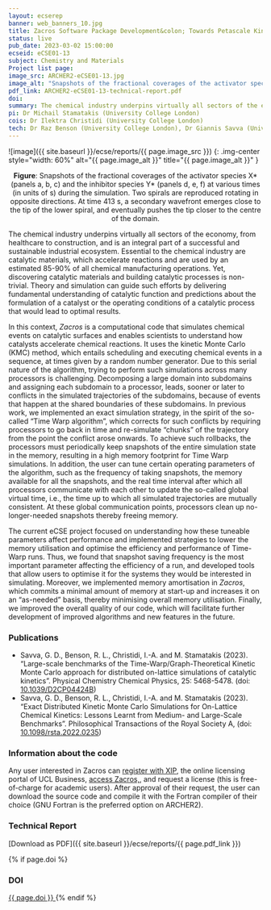 ```yaml
---
layout: ecserep
banner: web_banners_10.jpg
title: Zacros Software Package Development&colon; Towards Petascale Kinetic Monte Carlo Simulations with the Time-Warp Algorithm
status: live
pub_date: 2023-03-02 15:00:00
ecseid: eCSE01-13
subject: Chemistry and Materials
Project list page:
image_src: ARCHER2-eCSE01-13.jpg
image_alt: "Snapshots of the fractional coverages of the activator species X* (panels a, b, c) and the inhibitor species Y*"
pdf_link: ARCHER2-eCSE01-13-technical-report.pdf
doi: 
summary: The chemical industry underpins virtually all sectors of the economy, from healthcare to construction. Catalytic materials, which accelerate reactions, are essential to this industry. Yet discovering catalytic materials and building catalytic processes is non-trivial. Theory and simulation can guide such efforts by delivering fundamental understanding of catalytic function. <i>Zacros</i> is a computational code that simulates chemical events on catalytic surfaces and enables scientists to understand how catalysts accelerate chemical reactions. This eCSE project investigated how the performance of the code is affected by different user-tuneable parameters that affect the efficiency of the parallel algorithm implemented in Zacros. The most important parameter affecting the efficiency of a run was thus identified, and tools were developed that allow users to optimise it for the systems they would be interested in simulating. The improvements made to the code will facilitate further development of improved algorithms and new features in the future.
pi: Dr Michail Stamatakis (University College London)
cois: Dr Ilektra Christidi (University College London)
tech: Dr Raz Benson (University College London), Dr Giannis Savva (University College London), Dr Ilektra Christidi (University College London), Dr David Stansby (University College London)
---
```




![image]({{ site.baseurl }}/ecse/reports/{{ page.image_src }})
{: .img-center style="width: 60%" alt="{{ page.image_alt }}" title="{{ page.image_alt }}" }

<p align="center"><b>Figure</b>: Snapshots of the fractional coverages of the activator species X* (panels a, b, c) and the inhibitor species Y* (panels d, e, f) at various times (in units of s) during the simulation. Two spirals are reproduced rotating in opposite directions. At time 413 s, a secondary wavefront emerges close to the tip of the lower spiral, and eventually pushes the tip closer to the centre of the domain.</p>


The chemical industry underpins virtually all sectors of the economy, from healthcare to construction, and is an integral part of a successful and sustainable industrial ecosystem. Essential to the chemical industry are catalytic materials, which accelerate reactions and are used by an estimated 85-90% of all chemical manufacturing operations. Yet, discovering catalytic materials and building catalytic processes is non-trivial. Theory and simulation can guide such efforts by delivering fundamental understanding of catalytic function and predictions about the formulation of a catalyst or the operating conditions of a catalytic process that would lead to optimal results.

In this context, <i>Zacros</i> is a computational code that simulates chemical events on catalytic surfaces and enables scientists to understand how catalysts accelerate chemical reactions. It uses the kinetic Monte Carlo (KMC) method, which entails scheduling and executing chemical events in a sequence, at times given by a random number generator. Due to this serial nature of the algorithm, trying to perform such simulations across many processors is challenging. Decomposing a large domain into subdomains and assigning each subdomain to a processor, leads, sooner or later to conflicts in the simulated trajectories of the subdomains, because of events that happen at the shared boundaries of these subdomains. In previous work, we implemented an exact simulation strategy, in the spirit of the so-called “Time Warp algorithm”, which corrects for such conflicts by requiring processors to go back in time and re-simulate “chunks” of the trajectory from the point the conflict arose onwards. To achieve such rollbacks, the processors must periodically keep snapshots of the entire simulation state in the memory, resulting in a high memory footprint for Time Warp simulations. In addition, the user can tune certain operating parameters of the algorithm, such as the frequency of taking snapshots, the memory available for all the snapshots, and the real time interval after which all processors communicate with each other to update the so-called global virtual time, i.e., the time up to which all simulated trajectories are mutually consistent. At these global communication points, processors clean up no-longer-needed snapshots thereby freeing memory.

The current eCSE project focused on understanding how these tuneable parameters affect performance and implemented strategies to lower the memory utilisation and optimise the efficiency and performance of Time-Warp runs. Thus, we found that snapshot saving frequency is the most important parameter affecting the efficiency of a run, and developed tools that allow users to optimise it for the systems they would be interested in simulating. Moreover, we implemented memory amortisation in <i>Zacros</i>, which commits a minimal amount of memory at start-up and increases it on an “as-needed” basis, thereby minimising overall memory utilisation. Finally, we improved the overall quality of our code, which will facilitate further development of improved algorithms and new features in the future.


### Publications

- Savva, G. D., Benson, R. L., Christidi, I.-A. and M. Stamatakis (2023). “Large-scale benchmarks of the Time-Warp/Graph-Theoretical Kinetic Monte Carlo approach for distributed on-lattice simulations of catalytic kinetics”. Physical Chemistry Chemical Physics, 25: 5468-5478. (doi: [10.1039/D2CP04424B](https://doi.org/10.1039/D2CP04424B))
- Savva, G. D., Benson, R. L., Christidi, I.-A. and M. Stamatakis (2023). “Exact Distributed Kinetic Monte Carlo Simulations for On-Lattice Chemical Kinetics: Lessons Learnt from Medium- and Large-Scale Benchmarks”. Philosophical Transactions of the Royal Society A, (doi: [10.1098/rsta.2022.0235](http://dx.doi.org/10.1098/rsta.2022.0235))


### Information about the code

Any user interested in Zacros can [register with XIP](https://xip.uclb.com/), the online licensing portal of UCL Business, [access Zacros,](https://xip.uclb.com/product/zacros-3), and request a license (this is free-of-charge for academic users). After approval of their request, the user can download the source code and compile it with the Fortran compiler of their choice (GNU Fortran is the preferred option on ARCHER2). 


### Technical Report

[Download as PDF]({{ site.baseurl }}/ecse/reports/{{ page.pdf_link }}) 


{% if page.doi  %}
### DOI
  <a href="https://doi.org/{{ page.doi }}">
     {{ page.doi }}
  </a>
{% endif %}